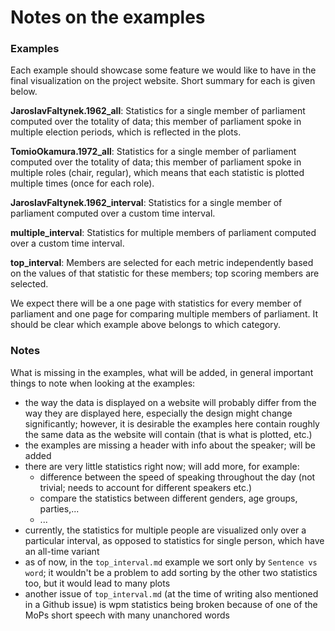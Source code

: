 # Notes on the examples

### Examples

Each example should showcase some feature we would like to have in the final visualization on the project website. Short summary for each is given below.

__JaroslavFaltynek.1962_all__: Statistics for a single member of parliament computed over the totality of data; this member of parliament spoke in multiple election periods, which is reflected in the plots.

__TomioOkamura.1972_all__: Statistics for a single member of parliament computed over the totality of data; this member of parliament spoke in multiple roles (chair, regular), which means that each statistic is plotted multiple times (once for each role).

__JaroslavFaltynek.1962_interval__: Statistics for a single member of parliament computed over a custom time interval.

__multiple_interval__: Statistics for multiple members of parliament computed over a custom time interval.

__top_interval__: Members are selected for each metric independently based on the values of that statistic for these members; top scoring members are selected.

We expect there will be a one page with statistics for every member of parliament and one page for comparing multiple members of parliament. It should be clear which example above belongs to which category.

### Notes

What is missing in the examples, what will be added, in general important things to note when looking at the examples:

- the way the data is displayed on a website will probably differ from the way they are displayed here, especially the design might change significantly; however, it is desirable the examples here contain roughly the same data as the website will contain (that is what is plotted, etc.)
- the examples are missing a header with info about the speaker; will be added
- there are very little statistics right now; will add more, for example:
  - difference between the speed of speaking throughout the day (not trivial; needs to account for different speakers etc.)
  - compare the statistics between different genders, age groups, parties,...
  - ...
- currently, the statistics for multiple people are visualized only over a particular interval, as opposed to statistics for single person, which have an all-time variant
- as of now, in the `top_interval.md` example we sort only by `Sentence vs word`; it wouldn't be a problem to add sorting by the other two statistics too, but it would lead to many plots
- another issue of `top_interval.md` (at the time of writing also mentioned in a Github issue) is wpm statistics being broken because of one of the MoPs short speech with many unanchored words

